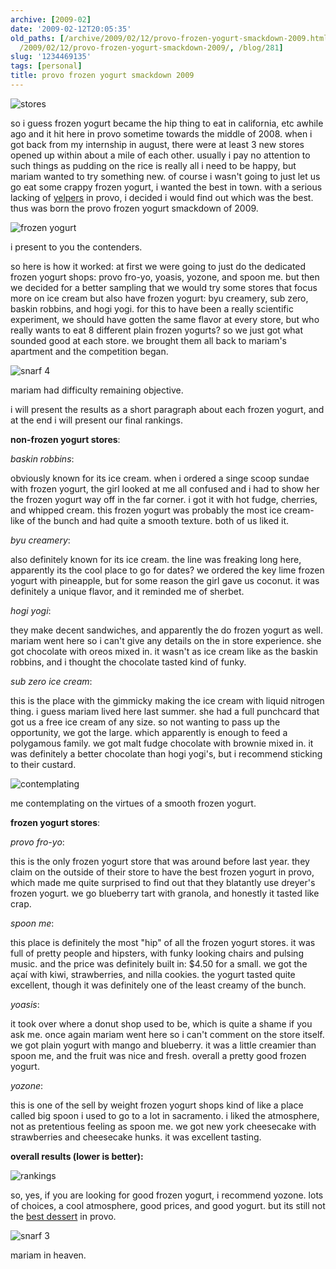 ```yaml
---
archive: [2009-02]
date: '2009-02-12T20:05:35'
old_paths: [/archive/2009/02/12/provo-frozen-yogurt-smackdown-2009.html, /wp/2009/02/12/provo-frozen-yogurt-smackdown-2009/,
  /2009/02/12/provo-frozen-yogurt-smackdown-2009/, /blog/281]
slug: '1234469135'
tags: [personal]
title: provo frozen yogurt smackdown 2009
---
```


![stores][1]

so i guess frozen yogurt became the hip thing to eat in california, etc
awhile ago and it hit here in provo sometime towards the middle of 2008.
when i got back from my internship in august, there were at least 3 new
stores opened up within about a mile of each other. usually i pay no
attention to such things as pudding on the rice is really all i need to be
happy, but mariam wanted to try something new. of course i wasn't going to
just let us go eat some crappy frozen yogurt, i wanted the best in town.
with a serious lacking of [yelpers][2] in provo, i decided i would find
out which was the best. thus was born the provo frozen yogurt smackdown of
2009.

![frozen yogurt][3]

i present to you the contenders.

so here is how it worked: at first we were going to just do the dedicated
frozen yogurt shops: provo fro-yo, yoasis, yozone, and spoon me. but then
we decided for a better sampling that we would try some stores that focus
more on ice cream but also have frozen yogurt: byu creamery, sub zero,
baskin robbins, and hogi yogi. for this to have been a really scientific
experiment, we should have gotten the same flavor at every store, but who
really wants to eat 8 different plain frozen yogurts? so we just got what
sounded good at each store. we brought them all back to mariam's apartment
and the competition began.

![snarf 4][4]

mariam had difficulty remaining objective.

i will present the results as a short paragraph about each frozen yogurt,
and at the end i will present our final rankings.

**non-frozen yogurt stores**:

_baskin robbins_:

obviously known for its ice cream. when i ordered a singe scoop sundae
with frozen yogurt, the girl looked at me all confused and i had to show
her the frozen yogurt way off in the far corner. i got it with hot fudge,
cherries, and whipped cream. this frozen yogurt was probably the most ice
cream-like of the bunch and had quite a smooth texture. both of us liked
it.

_byu creamery_:

also definitely known for its ice cream. the line was freaking long here,
apparently its the cool place to go for dates? we ordered the key lime
frozen yogurt with pineapple, but for some reason the girl gave us
coconut. it was definitely a unique flavor, and it reminded me of sherbet.

_hogi yogi_:

they make decent sandwiches, and apparently the do frozen yogurt as well.
mariam went here so i can't give any details on the in store experience.
she got chocolate with oreos mixed in. it wasn't as ice cream like as the
baskin robbins, and i thought the chocolate tasted kind of funky.

_sub zero ice cream_:

this is the place with the gimmicky making the ice cream with liquid
nitrogen thing. i guess mariam lived here last summer. she had a full
punchcard that got us a free ice cream of any size. so not wanting to pass
up the opportunity, we got the large. which apparently is enough to feed
a polygamous family. we got malt fudge chocolate with brownie mixed in. it
was definitely a better chocolate than hogi yogi's, but i recommend
sticking to their custard.

![contemplating][5]

me contemplating on the virtues of a smooth frozen yogurt.

**frozen yogurt stores**:

_provo fro-yo_:

this is the only frozen yogurt store that was around before last year.
they claim on the outside of their store to have the best frozen yogurt in
provo, which made me quite surprised to find out that they blatantly use
dreyer's frozen yogurt. we go blueberry tart with granola, and honestly it
tasted like crap.

_spoon me_:

this place is definitely the most "hip" of all the frozen yogurt stores.
it was full of pretty people and hipsters, with funky looking chairs and
pulsing music. and the price was definitely built in: $4.50 for a small.
we got the açaí with kiwi, strawberries, and nilla cookies. the yogurt
tasted quite excellent, though it was definitely one of the least creamy
of the bunch.

_yoasis_:

it took over where a donut shop used to be, which is quite a shame if you
ask me. once again mariam went here so i can't comment on the store
itself. we got plain yogurt with mango and blueberry. it was a little
creamier than spoon me, and the fruit was nice and fresh. overall a pretty
good frozen yogurt.

_yozone_:

this is one of the sell by weight frozen yogurt shops kind of like a place
called big spoon i used to go to a lot in sacramento. i liked the
atmosphere, not as pretentious feeling as spoon me. we got new york
cheesecake with strawberries and cheesecake hunks. it was excellent
tasting.

**overall results (lower is better):**

![rankings][6]

so, yes, if you are looking for good frozen yogurt, i recommend yozone.
lots of choices, a cool atmosphere, good prices, and good yogurt. but its
still not the [best dessert][7] in provo.

![snarf 3][8]

mariam in heaven.

[1]: 1.jpg
[2]: http://www.yelp.com/provo-ut
[3]: 2.jpg
[4]: 3.jpg
[5]: 4.jpg
[6]: 5.jpg
[7]: http://puddingontherice.com/
[8]: 6.jpg

